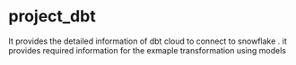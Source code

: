 # project_dbt

It provides the detailed information  of dbt cloud to connect to snowflake . it provides required information for the exmaple transformation using models
